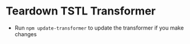 # Teardown TSTL Transformer

-   Run `npm update-transformer` to update the transformer if you make changes
